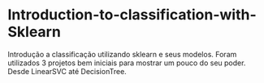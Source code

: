 # Introduction-to-classification-with-Sklearn
Introdução a classificação utilizando sklearn e seus modelos. Foram utilizados 3 projetos bem iniciais para mostrar um pouco do seu poder. Desde LinearSVC até DecisionTree.
